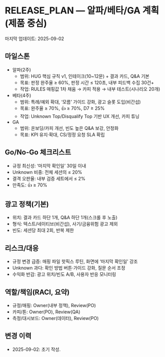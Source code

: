 # RELEASE_PLAN — 알파/베타/GA 계획(제품 중심)

마지막 업데이트: 2025-09-02

## 마일스톤
- 알파(2주)
  - 범위: HUG 핵심 규칙 v1, 인테이크(10~12문) + 결과 카드, Q&A 기본
  - 목표: 판정 완주율 ≥ 60%, 판정 시간 ≤ 120초, 내부 피드백 수집 30건+
  - 작업: RULES 매핑값 1차 채움 → 카피 적용 → 내부 테스트(시나리오 20개)
- 베타(4주)
  - 범위: 특례/예외 확대, ‘모름’ 가이드 강화, 광고 슬롯 도입(비간섭)
  - 목표: 완주율 ≥ 70%, 👍 ≥ 70%, D7 ≥ 25%
  - 작업: Unknown Top/Disqualify Top 기반 UX 개선, 카피 튜닝
- GA
  - 범위: 온보딩/카피 개선, 빈도 높은 Q&A 보강, 안정화
  - 목표: KPI 유지·확대, CS/정정 요청 SLA 확립

## Go/No-Go 체크리스트
- 규정 최신성: ‘마지막 확인일’ 30일 이내
- Unknown 비중: 전체 세션의 ≤ 20%
- 결격 오판율: 내부 검증 세트에서 ≤ 2%
- 만족도: 👍 ≥ 70%

## 광고 정책(기본)
- 위치: 결과 카드 하단 1개, Q&A 하단 1개(스크롤 후 노출)
- 형식: 텍스트/네이티브(비간섭), 사기/금융위험 광고 제외
- 빈도: 세션당 최대 2회, 반복 제한

## 리스크/대응
- 규정 변경 급증: 매핑 파일 핫픽스 루틴, 화면에 ‘마지막 확인일’ 강조
- Unknown 과다: 확인 방법 버튼·가이드 강화, 질문 순서 조정
- 수익화 반감: 광고 위치/빈도 A/B, 사용자 반응 모니터링

## 역할/책임(RACI, 요약)
- 규정/매핑: Owner(내부 정책), Review(PO)
- 카피/톤: Owner(PO), Review(QA)
- 측정/대시보드: Owner(데이터), Review(PO)

## 변경 이력
- 2025-09-02: 초기 작성.

